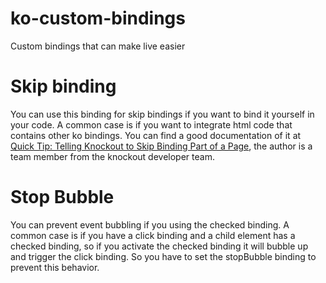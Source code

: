 # ko-custom-bindings
Custom bindings that can make live easier

# Skip binding

You can use this binding for skip bindings if you want to bind it yourself in your code. A common case is if you want to integrate html code that contains other ko bindings. You can find a good documentation of it at [Quick Tip: Telling Knockout to Skip Binding Part of a Page](http://www.knockmeout.net/2012/05/quick-tip-skip-binding.html), the author is a team member from the knockout developer team.

# Stop Bubble

You can prevent event bubbling if you using the checked binding. A common case is if you have a click binding and a child element has a checked binding, so if you activate the checked binding it will bubble up and trigger the click binding. So you have to set the stopBubble binding to prevent this behavior. 
